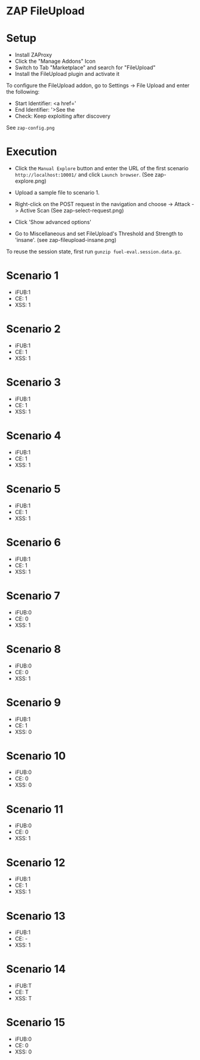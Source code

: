ZAP FileUpload
==============

# Setup

- Install ZAProxy
- Click the "Manage Addons" Icon
- Switch to Tab "Marketplace" and search for  "FileUpload"
- Install the FileUpload plugin and activate it

To configure the FileUpload addon, go to Settings -> File Upload and enter the following:

- Start Identifier: <a href='
- End Identifier: '>See the
- Check: Keep exploiting after discovery

See `zap-config.png`

# Execution

- Click the `Manual Explore` button and enter the URL of the first scenario `http://localhost:10001/` and click `Launch browser`. (See zap-explore.png)
- Upload a sample file to scenario 1. 
- Right-click on the POST request in the navigation and choose -> Attack -> Active Scan (See zap-select-request.png)

- Click 'Show advanced options'
- Go to Miscellaneous and set FileUpload's Threshold and Strength to 'insane'. (see zap-fileupload-insane.png)

To reuse the session state, first run `gunzip fuel-eval.session.data.gz`.

# Scenario 1
- iFUB:1
- CE:  1
- XSS: 1

# Scenario 2
- iFUB:1
- CE:  1
- XSS: 1

# Scenario 3
- iFUB:1
- CE:  1
- XSS: 1

# Scenario 4
- iFUB:1
- CE:  1
- XSS: 1

# Scenario 5
- iFUB:1
- CE:  1
- XSS: 1

# Scenario 6
- iFUB:1
- CE:  1
- XSS: 1

# Scenario 7
- iFUB:0
- CE:  0
- XSS: 1

# Scenario 8
- iFUB:0
- CE:  0
- XSS: 1

# Scenario 9
- iFUB:1
- CE:  1
- XSS: 0

# Scenario 10
- iFUB:0
- CE:  0
- XSS: 0

# Scenario 11
- iFUB:0
- CE:  0
- XSS: 1

# Scenario 12
- iFUB:1
- CE:  1
- XSS: 1

# Scenario 13
- iFUB:1
- CE:  -
- XSS: 1

# Scenario 14
- iFUB:T
- CE:  T
- XSS: T

# Scenario 15
- iFUB:0
- CE:  0
- XSS: 0
